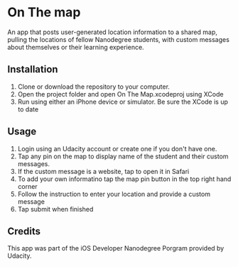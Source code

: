 # On The map

An app that posts user-generated location information to a shared map, pulling the locations of fellow 
Nanodegree students, with custom messages about themselves or their learning experience.

## Installation

1. Clone or download the repository to your computer.
2. Open the project folder and open On The Map.xcodeproj using XCode
3. Run using either an iPhone device or simulator. Be sure the XCode is up to date

## Usage

1. Login using an Udacity account or create one if you don't have one.
2. Tap any pin on the map to display name of the student and their custom messages.
3. If the custom message is a website, tap to open it in Safari
4. To add your own informatino tap the map pin button in the top right hand corner
5. Follow the instruction to enter your location and provide a custom message 
6. Tap submit when finished

## Credits

This app was part of the iOS Developer Nanodegree Porgram provided by Udacity.

